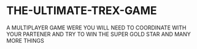 # THE-ULTIMATE-TREX-GAME
A MULTIPLAYER GAME WERE YOU WILL NEED TO COORDINATE WITH YOUR PARTENER AND TRY TO WIN THE SUPER GOLD STAR AND MANY MORE THINGS